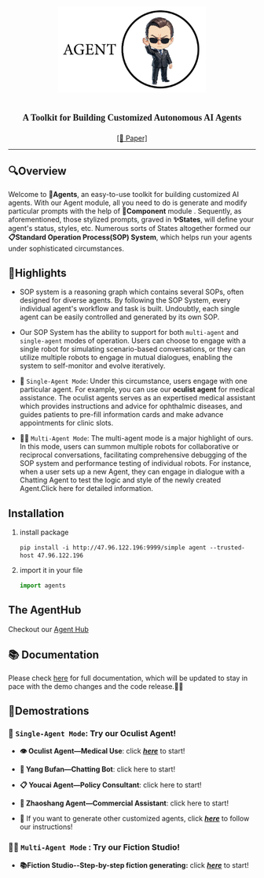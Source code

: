 
  

# <p align="center"><img src='./assets/logo.png'  width=300></p>

  

## <p align="center"><font  face="Calisto MT"><font  size="4">A Toolkit for Building Customized Autonomous AI Agents</font></font></p>

<p align="center"><a href="https://arxiv.org/pdf/2305.13304.pdf">[📄 Paper]</a> </p>
<hr>
  

## **🔍Overview**

  

Welcome to **🤖Agents**, an easy-to-use toolkit for building customized AI agents.
With our Agent module, all you need to do is generate and modify particular prompts with the help of **🧩Component** module . Sequently, as aforementioned, those stylized prompts, graved in **✨States**, will define your agent's status, styles, etc. Numerous sorts of States altogether formed our **📋Standard Operation Process(SOP) System**, which helps run your agents under sophisticated circumstances.

  

## **🚀Highlights**
  

- SOP system is a reasoning graph which contains several SOPs, often designed for diverse agents. By following the SOP System, every individual agent's workflow and task is built. Undoubtly, each single agent can be easily controlled and generated by its own SOP.

  

- Our SOP System has the ability to support for both `multi-agent` and `single-agent` modes of operation. Users can choose to engage with a single robot for simulating scenario-based conversations, or they can utilize multiple robots to engage in mutual dialogues, enabling the system to self-monitor and evolve iteratively.

  

- 🤖 `Single-Agent Mode`: Under this circumstance, users engage with one particular agent. For example, you can use our **oculist agent** for medical assistance. The oculist agents serves as an expertised medical assistant which provides instructions and advice for ophthalmic diseases, and guides patients to pre-fill information cards and make advance appointments for clinic slots.

- 🤖🤖 `Multi-Agent Mode`: The multi-agent mode is a major highlight of ours. In this mode, users can summon multiple robots for collaborative or reciprocal conversations, facilitating comprehensive debugging of the SOP system and performance testing of individual robots. For instance, when a user sets up a new Agent, they can engage in dialogue with a Chatting Agent to test the logic and style of the newly created Agent.Click here for detailed information.


## Installation

1. install package

    ```shell
    pip install -i http://47.96.122.196:9999/simple agent --trusted-host 47.96.122.196
    ```

2. import it in your file

    ```python
    import agents
    ```

## The AgentHub

Checkout our [Agent Hub](https://github.com/aiwaves-cn/agent-hub)

## **📚 Documentation**

  

Please check [here](https://ai-waves.feishu.cn/wiki/KZb6whkDTiM1cUkLqqOcnUNNnuh?from=from_copylink) for full documentation, which will be updated to stay in pace with the demo changes and the code release.📖💡


  

## **🎉Demostrations**

### 🤖 `Single-Agent Mode`: Try our Oculist Agent!

-   **👁️ Oculist Agent—Medical Use**: click _**[here](https://ai-waves.feishu.cn/wiki/BctTwkHgAiNjxHkszo9cC7E2nZc)**_ to start!
    
-   **💬 Yang Bufan—Chatting Bot**: click here to start!
    
-   **📋 Youcai Agent—Policy Consultant**: click here to start!
    
-   **🏢 Zhaoshang Agent—Commercial Assistant**: click here to start!
    
-   🧠 If you want to generate other customized agents, click _**[here](https://ai-waves.feishu.cn/wiki/AAzhweybOinOGmkJes2cEmCCn3d)**_ to follow our instructions!
    

### 🤖🤖 `Multi-Agent Mode` : Try our Fiction Studio!

-   **📚Fiction Studio--Step-by-step fiction generating:** click _**[here](https://ai-waves.feishu.cn/wiki/XrJrw7iAniVHNTk3j1vcA0iLnZf)**_ to start!


